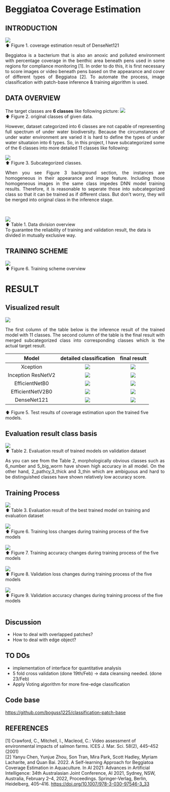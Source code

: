 # Beggiatoa Coverage Estimation
## INTRODUCTION
![](screenshots/DenseNet121_11cls_cls6_stat.png) </br>
⬆ Figure 1. coverage estimation result of DenseNet121 </br>
<p align='justify'>Beggiatoa is a bacterium that is also an anoxic and polluted environment with percentage coverage in the benthic area beneath pens used in some regions for compliance monitoring [1]. In order to do this, it is first necessary to score images or video beneath pens based on the appearance and cover of different types of Beggiatoa [2]. To automate the process, image classification with patch-base inference &amp; training algorithm is used. </p>

## DATA OVERVIEW
The target classes are **6 classes** like following picture:
![](screenshots/data_annotation_original.png) </br>
⬆ Figure 2. original classes of given data. </br>
<p align='justify'>However, dataset categorized into 6 classes are not capable of representing full spectrum of under water biodiversity. Because the circumstances of under water environment are varied it is hard to define the types of under water situataion into 6 types. So, in this project, I have subcategorized some of the 6 classes into more detailed 11 classes like following: </p>

![](screenshots/data_subcategory.png)</br>
⬆ Figure 3. Subcategorized classes.</br>
<p align='justify'>When you see Figure 3 background section, the instances are homogeneous in their appearance and image feature. Including those homogeneous images in the same class impedes DNN model training results. Therefore, it is reasonable to seperate those into subcategorized class so that it can be trained as if different class. But don't worry, they will be merged into original class in the inference stage.</p> </br>

![](screenshots/data_division.png) </br>
⬆ Table 1. Data division overview </br>
To guarantee the reliability of training and validation result, the data is divided in mutually exclusive way. </br>

## TRAINING SCHEME
![](screenshots/training_scheme.png) </br>
⬆ Figure 6. Training scheme overview </br>

# RESULT
## Visualized result
![](screenshots/inference_example.gif) </br>

<p align='justify'>The first column of the table below is the inference result of the trained model with 11 classes. The second column of the table is the final result with merged subcategorized class into corresponding classes which is the actual target result. </p>

Model| detailed classification      |  final result
:------:|:---------------------------------------------------:|:-------------------------:
Xception    |![](screenshots/Xception_11cls_11cls.png)  |  ![](screenshots/Xception_11cls_cls6.png)
Inception ResNetV2   |![](screenshots/InceptionResNetV2_11cls_11cls.png)  |  ![](screenshots/InceptionResNetV2_11cls_cls6.png)
EfficientNetB0   |![](screenshots/EfficientNetB0_11cls_11cls.png)  |  ![](screenshots/EfficientNetB0_11cls_cls6.png)
EfficientNetV2B0  |![](screenshots/EfficientNetV2B0_11cls_11cls.png)  |  ![](screenshots/EfficientNetV2B0_11cls_cls6.png)
DenseNet121    |![](screenshots/DenseNet121_11cls_11cls.png)  |  ![](screenshots/DenseNet121_11cls_cls6.png)

⬆ Figure 5. Test results of coverage estimation upon the trained five models.

## Evaluation result class basis
![](screenshots/per_class_eval.png) </br>
⬆ Table 2. Evaluation result of trained models on validation dataset </br>
<p align='justify'>As you can see from the Table 2, morphologically obvious classes such as 6_number and 5_big_worm have shown high accuracy in all model. On the other hand, 2_pathcy,3_thick and 3_thin which are ambiguous and hard to be distinguished classes have shown relatively low accuracy score.</p>

## Training Process
![](screenshots/evaluation.png) </br>
⬆ Table 3. Evaluation result of the best trained model on training and evaluation dataset </br>
</br>
![](screenshots/Training_loss.png) </br>
⬆ Figure 6. Training loss changes during training process of the five models</br>
 </br>
![](screenshots/Training_accuracy.png) </br>
⬆ Figure 7. Training accuracy changes during training process of the five models</br>
 </br>
![](screenshots/Validation_loss.png) </br>
⬆ Figure 8. Validation loss changes during training process of the five models</br>
 </br>
![](screenshots/Validation_accuracy.png) </br>
⬆ Figure 9. Validation accuracy changes during training process of the five models</br>
 </br>

## Discussion
* How to deal with overlapped patches?
* How to deal with edge object?

## TO DOs
* implementation of interface for quantitative analysis
* 5 fold cross validation (done 19th/Feb) -> data cleansing needed. (done 23/Feb)
* Apply Voting algorithm for more fine-edge classification

## Code base 
https://github.com/boguss1225/classification-patch-base

## REFERENCES
[1] Crawford, C., Mitchell, I., Macleod, C.: Video assessment of environmental impacts of salmon farms. ICES J. Mar. Sci. 58(2), 445–452 (2001) </br>
[2] Yanyu Chen, Yunjue Zhou, Son Tran, Mira Park, Scott Hadley, Myriam Lacharite, and Quan Bai. 2022. A Self-learning Approach for Beggiatoa Coverage Estimation in Aquaculture. In AI 2021: Advances in Artificial Intelligence: 34th Australasian Joint Conference, AI 2021, Sydney, NSW, Australia, February 2–4, 2022, Proceedings. Springer-Verlag, Berlin, Heidelberg, 405–416. https://doi.org/10.1007/978-3-030-97546-3_33
